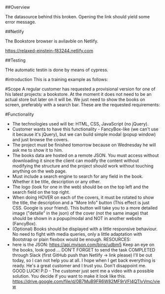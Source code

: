 ##Overview

The datasource behind this broken. Opening the link should yield some error message. 

##Netlify

The Bookstore browser is avilavble on Netlify.

https://relaxed-einstein-f83244.netlify.com


##Testing

THe automatic testin is done by means of cypress.


#introduction
This is a training example as follows:

#Scope
A regular customer has requested a provisional version for one of his latest projects: a bookstore.
At the moment it does not need to be an actual store but later on it will be.
We just need to show the books on screen, preferably with a search bar.
These are the requested requirements:

#Functionality
- The technologies used will be: HTML, CSS, JavaScript (no jQuery).
- Customer wants to have this functionality - FancyBox-like (we can't use it because it's jQuery), but we can build simple modal (popup window) and just browse the covers.
- The project must be finished tomorrow because on Wednesday he will ask me to show it to him.
- The books data are hosted on a remote JSON. You must access without downloading it since the client can modify the content without modifying the structure and the project should work without touching anything on the web page.
- Must include a search engine to search for any field in the book. Whether it be title, description or any other.
- The logo (look for one in the web) should be on the top left and the search field on the top right.
- When doing HOVER on each of the covers, it must be rotated to show the title, the description and a "More Info" button (This effect is just CSS. Google is your friend). This button will take you to a more detailed image ("detalle" in the json) of the cover (not the same image) that should be shown in a popup/modal and NOT in another website (FancyBox).
- (Optional) Books should be displayed with a little responsive behaviour. No need to fight with media queries, only a little adaptation with Bootstrap or plain flexbox would be enough.
RESOURCES:
- here is the JSON: https://api.myjson.com/bins/udbm5
Keep an eye on the books, look good ...
DON'T FORGET to send the task COMPLETED through Slack (first GitHub push than Netlify -> link please)
I'll be out today, so I can not help you at all. I hope when I get back everything is ready.
He's a great customer and I trust you. Don't disappoint me. GOOD LUCK!
P.D - The customer just sent me a video with a possible solution. You decide if you want to make it look like this.
https://drive.google.com/file/d/0B7MuB9FR6W82MF9rVFI4QTlvVmc/view
